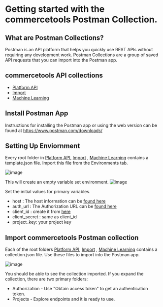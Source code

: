 # Getting started with the commercetools Postman Collection.

## What are Postman Collections?

Postman is an API platform that helps you quickly use REST APIs without requiring any development work. Postman Collections are a group of saved API requests that you can import into the Postman app.

## commercetools API collections

* [Platform API](api/)
* [Import](import/)
* [Machine Learning](ml/)

## Install Postman App

Instructions for installing the Postman app or using the web version can be found at https://www.postman.com/downloads/

## Setting Up Enviornment
Every root folder in [Platform API](api/), [Import](import/)
, [Machine Learning](ml/) contains a template.json file. Import this file from the Environments tab.

![image](https://user-images.githubusercontent.com/4946943/141699003-e989317e-41dc-42c9-b682-eb97f6c8fe6d.png)

This will create an empty variable set environment. 
![image](https://user-images.githubusercontent.com/4946943/141699543-9f626cd3-5dcf-4b8d-94ad-f0045fc15b44.png)


Set the initial values for primary variables.
* host : The host information can be [found here](https://docs.commercetools.com/api/general-concepts#hosts)
* auth_url : The Authorization URL can be [found here](https://docs.commercetools.com/api/authorization#requesting-an-access-token-using-commercetools-oauth-20-server)
* client_id : create it from [here](https://docs.commercetools.com/merchant-center/api-clients#create-an-api-client)
* client_secret : same as client_id
* project_key: your project key


## Import commercetools Postman collection

Each of the root folders [Platform API](api/), [Import](import/)
, [Machine Learning](ml/) contains a collection.json file. Use these files to import into the Postman app.

![image](https://user-images.githubusercontent.com/4946943/141699715-cbf64f9e-945b-42c1-ae8f-8de0cf892937.png)

You should be able to see the collection imported. If you expand the collection, there are two primary folders:
* Authorization - Use "Obtain access token" to get an authentication token.
* Projects - Explore endpoints and it is ready to use.

 
